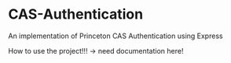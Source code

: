 # CAS-Authentication
An implementation of Princeton CAS Authentication using Express


How to use the project!!! -> need documentation here!